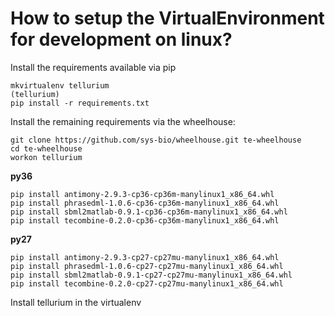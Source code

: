 # How to setup the VirtualEnvironment for development on linux?

Install the requirements available via pip
```
mkvirtualenv tellurium
(tellurium) 
pip install -r requirements.txt
```

Install the remaining requirements via the wheelhouse:
```
git clone https://github.com/sys-bio/wheelhouse.git te-wheelhouse
cd te-wheelhouse
workon tellurium
```

**py36**
```
pip install antimony-2.9.3-cp36-cp36m-manylinux1_x86_64.whl
pip install phrasedml-1.0.6-cp36-cp36m-manylinux1_x86_64.whl
pip install sbml2matlab-0.9.1-cp36-cp36m-manylinux1_x86_64.whl
pip install tecombine-0.2.0-cp36-cp36m-manylinux1_x86_64.whl
```

**py27**
```
pip install antimony-2.9.3-cp27-cp27mu-manylinux1_x86_64.whl
pip install phrasedml-1.0.6-cp27-cp27mu-manylinux1_x86_64.whl
pip install sbml2matlab-0.9.1-cp27-cp27mu-manylinux1_x86_64.whl
pip install tecombine-0.2.0-cp27-cp27mu-manylinux1_x86_64.whl
```

Install tellurium in the virtualenv